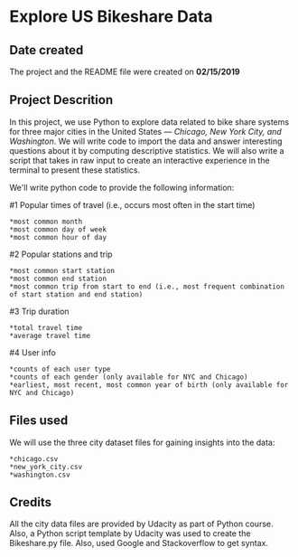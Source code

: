# Explore US Bikeshare Data

## Date created
The  project and the README file were created on **02/15/2019**

## Project Descrition
In this project, we use Python to explore data related to bike share systems for three major cities in the United States — *Chicago, New York City, and Washington*. We will write code to import the data and answer interesting questions about it by computing descriptive statistics. We will also write a script that takes in raw input to create an interactive experience in the terminal to present these statistics.

We'll write python code to provide the following information:

#1 Popular times of travel (i.e., occurs most often in the start time)

    *most common month
    *most common day of week
    *most common hour of day

#2 Popular stations and trip

    *most common start station
    *most common end station
    *most common trip from start to end (i.e., most frequent combination of start station and end station)

#3 Trip duration

    *total travel time
    *average travel time

#4 User info

    *counts of each user type
    *counts of each gender (only available for NYC and Chicago)
    *earliest, most recent, most common year of birth (only available for NYC and Chicago)

## Files used
We will use the three city dataset files for gaining insights into the data:

    *chicago.csv
    *new_york_city.csv
    *washington.csv

## Credits
All the city data files are provided by Udacity as part of Python course. Also, a Python script template by Udacity was used to create the Bikeshare.py file. Also, used Google and Stackoverflow to get syntax.
